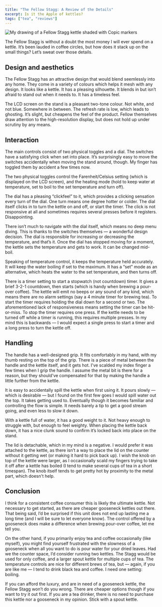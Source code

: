 ```yaml
---
title: "The Fellow Stagg: A Review of the Details"
excerpt: Is it the Apple of kettles?
tags: ["tea", "reviews"]
---
```


![My drawing of a Fellow Stagg kettle shaded with Copic markers](https://cdn.wonderfulfrog.com/images/stagg-kettle.jpg)

The Fellow Stagg is without a doubt the most money I will ever spend on a kettle. It’s been lauded in coffee circles, but how does it stack up on the small things? Let’s sweat over those details.

## Design and aesthetics

The Fellow Stagg has an attractive design that would blend seemlessly into any home. They come in a variety of colours which helps it mesh with any design. It looks like a kettle. It has a pleasing silhouette. It blends in but isn’t afraid to stand out when it needs to. It has a timeless feel.

The LCD screen on the stand is a pleasant two-tone colour. Not white, and not blue. Somewhere in between. The refresh rate is low, which leads to ghosting. It’s slight, but cheapens the feel of the product. Fellow themselves draw attention to the high-resolution display, but does not hold up under scrutiny by any means.

## Interaction

The main controls consist of two physical toggles and a dial. The switches have a satisfying click when set into place. It’s surprisingly easy to move the switches accidentally when moving the stand around, though. My finger has toggled them by accident a few times now.

The two physical toggles control the Farenheit/Celsius setting (which is displayed on the LCD screen), and the heating mode (hold to keep water at temperature, set to boil to the set temperature and turn off).

The dial has a pleasing “clickfeel” to it, which provides a clicking sensation every turn of the dial. One turn means one degree hotter or colder. The dial itself clicks in to turn the kettle on and off, or start the timer. The click is not responsive at all and sometimes requires several presses before it registers. Disappointing.

There isn’t much to navigate with the dial itself, which means no deep menu diving. This is thanks to the switches themselves — a wonderful design decision. The dial is responsible for increasing or decreasing the temperature, and that’s it. Once the dial has stopped moving for a moment, the kettle sets the temperature and gets to work. It can be changed mid-boil.

Speaking of temperature control, it keeps the temperature held accurately. It will keep the water boiling if set to the maximum. It has a “set” mode as an alternative, which heats the water to the set temperature, and then turns off.

There is a timer setting to start a stopwatch (not countdown) timer. It gives a brief 3-2-1 countdown, then starts (which is handy when brewing a pour-over coffee). The kettle will emit no beeps or any sound of any kind, which means there are no alarm settings (say a 4 minute timer for brewing tea). To start the timer requires holding the dial down for a second or two. The aforementioned lack of responsiveness means setting the timer can be hit-or-miss. To stop the timer requires one press. If the kettle needs to be turned off while a timer is running, this requires multiple presses. In my mind this is backwards — I would expect a single press to start a timer and a long press to turn the kettle off.

## Handling

The handle has a well-designed grip. It fits comfortably in my hand, with my thumb resting on the top of the grip. There is a piece of metal between the handle and the kettle itself, and it gets hot. I've scalded my index finger a few times when I grip the handle. I assume the metal bit is there for a reason, but they should've compensated for that by making the handle a little further from the kettle.

It is easy to accidentally spill the kettle when first using it. It pours slowly — which is desirable — but I found on the first few goes I would spill water out the top. It takes getting used to. Eventually though it becomes familiar and controlling the flow is simple. It needs barely a tip to get a good stream going, and even less to slow it down.

With a kettle full of water, it has a good weight to it. Not heavy enough to struggle with, but enough to feel weighty. When placing the kettle back down, it has a nice clunk sound to confirm it’s locked back into place on the stand.

The lid is detachable, which in my mind is a negative. I would prefer it was attached to the kettle, as there isn’t a way to place the lid on the counter without it getting wet (or making it hard to pick back up). I wish the knob on top of the kettle were larger, as I occasionally scald my fingers trying to take it off after a kettle has boiled (I tend to make several cups of tea in a short timespan). The knob itself tends to get pretty hot by proximity to the metal part, which doesn't help.

## Conclusion

I think for a consistent coffee consumer this is likely the ultimate kettle. Not necessary to get started, as there are cheaper gooseneck kettles out there. That being said, I’d be surprised if this unit does not end up lasting me a long time (and I will be sure to let everyone know). The control offered by a gooseneck does make a difference when brewing pour-over coffee, let me tell you.

On the other hand, if you primarily enjoy tea and coffee occasionally (like myself), you might find yourself frustrated with the slowness of a gooseneck when all you want to do is pour water for your dried leaves. Had we the counter space, I’d consider running two kettles. The Stagg would be used for only coffee, and a larger spout kettle for multiple cups of tea. The temperature controls are nice for different brews of tea, but — again, if you are like me — I tend to drink black tea and coffee. I need one setting: boiling.

If you can afford the luxury, and are in need of a gooseneck kettle, the Fellow Stagg won’t do you wrong. There are cheaper options though if you want to try it out first. If you are a tea drinker, there is no need to purchase this kettle nor a gooseneck in my opinion. Stick with a spout kettle.
